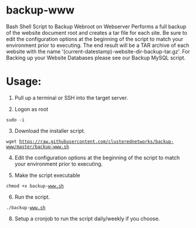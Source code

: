 # backup-www
Bash Shell Script to Backup Webroot on Webserver
Performs a full backup of the website document root and creates a tar file for each site. 
Be sure to edit the configuration options at the beginning of the script to match your environment prior to executing.
The end result will be a TAR archive of each website with the name '(current-datestamp)-website-dir-backup-tar.gz'. 
For Backing up your Website Databases please see our Backup MySQL script.

# Usage:

1. Pull up a terminal or SSH into the target server.

2. Logon as root

<code>sudo -i</code>

3. Download the installer script.

<code>wget https://raw.githubusercontent.com/clusterednetworks/backup-www/master/backup-www.sh</code>

4. Edit the configuration options at the beginning of the script to match your environment prior to executing.

5. Make the script executable

<code>chmod +x backup-www.sh</code>

6. Run the script.

<code>./backup-www.sh</code>

8. Setup a cronjob to run the script daily/weekly if you choose.
